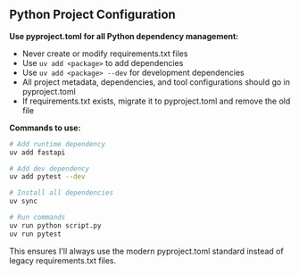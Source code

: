 ## Python Project Configuration

**Use pyproject.toml for all Python dependency management:**
- Never create or modify requirements.txt files
- Use `uv add <package>` to add dependencies
- Use `uv add <package> --dev` for development dependencies
- All project metadata, dependencies, and tool configurations should go in pyproject.toml
- If requirements.txt exists, migrate it to pyproject.toml and remove the old file

**Commands to use:**
```bash
# Add runtime dependency
uv add fastapi

# Add dev dependency
uv add pytest --dev

# Install all dependencies
uv sync

# Run commands
uv run python script.py
uv run pytest
```

This ensures I'll always use the modern pyproject.toml standard instead of legacy requirements.txt files.